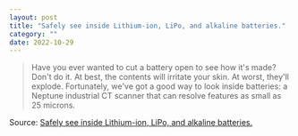 ```yaml
---
layout: post
title: "Safely see inside Lithium-ion, LiPo, and alkaline batteries."
category: ""
date: 2022-10-29
---
```


>Have you ever wanted to cut a battery open to see how it's made? Don't do it. At best, the contents will irritate your skin. At worst, they'll explode. Fortunately, we've got a good way to look inside batteries: a Neptune industrial CT scanner that can resolve features as small as 25 microns.

Source: [Safely see inside Lithium-ion, LiPo, and alkaline batteries.](https://www.scanofthemonth.com/scans/batteries)
